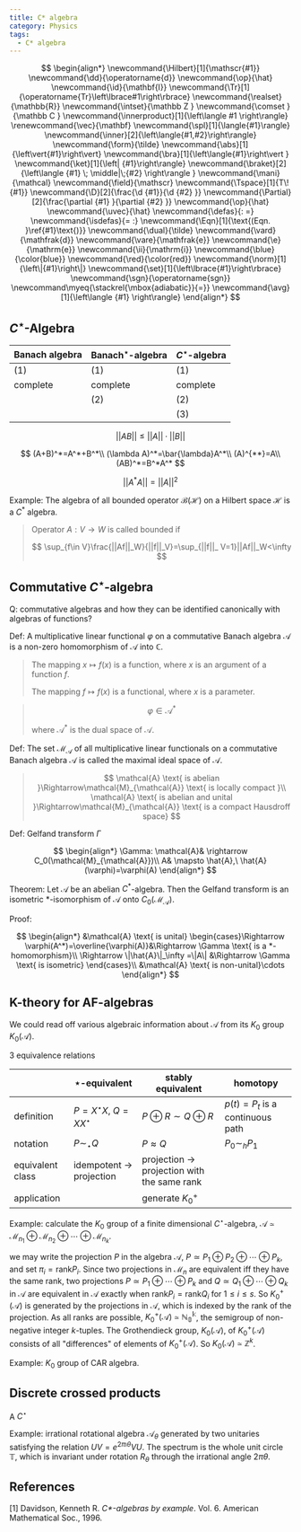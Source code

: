 ```yaml
---
title: C* algebra
category: Physics
tags:
  - C* algebra
---
```


$$
\begin{align*}
\newcommand{\Hilbert}[1]{\mathscr{#1}}
\newcommand{\dd}{\operatorname{d}}
\newcommand{\op}{\hat}
\newcommand{\id}{\mathbf{I}}
\newcommand{\Tr}[1]{\operatorname{Tr}\left\lbrace#1\right\rbrace}
\newcommand{\realset}{\mathbb{R}}
\newcommand{\intset}{\mathbb Z }
\newcommand{\comset }{\mathbb C }
\newcommand{\innerproduct}[1]{\left\langle #1 \right\rangle}
\renewcommand{\vec}{\mathbf}
\newcommand{\spl}[1]{\langle{#1}\rangle}
\newcommand{\inner}[2]{\left\langle{#1,#2}\right\rangle}
\newcommand{\form}{\tilde}
\newcommand{\abs}[1]{\left\vert{#1}\right\vert}
\newcommand{\bra}[1]{\left\langle{#1}\right\vert }
\newcommand{\ket}[1]{\left| {#1}\right\rangle}
\newcommand{\braket}[2]{\left\langle {#1} \; \middle|\;{#2} \right\rangle }
\newcommand{\mani}{\mathcal}
\newcommand{\field}{\mathscr}
\newcommand{\Tspace}[1]{T\! {#1}}
\newcommand{\D}[2]{\frac{\d {#1}}{\d {#2} }}
\newcommand{\Partial}[2]{\frac{\partial {#1} }{\partial {#2} }}
\newcommand{\op}{\hat}
\newcommand{\uvec}{\hat}
\newcommand{\defas}{: =}
\newcommand{\isdefas}{= :}
\newcommand{\Eqn}[1]{\text{(Eqn. }\ref{#1}\text{)}}
\newcommand{\dual}{\tilde}
\newcommand{\vard}{\mathfrak{d}}
\newcommand{\vare}{\mathfrak{e}}
\newcommand{\e}{\mathrm{e}}
\newcommand{\ii}{\mathrm{i}}
\newcommand{\blue}{\color{blue}}
\newcommand{\red}{\color{red}}
\newcommand{\norm}[1]{\left\|{#1}\right\|}
\newcommand{\set}[1]{\left\lbrace{#1}\right\rbrace}
\newcommand{\sgn}{\operatorname{sgn}}
\newcommand\myeq{\stackrel{\mbox{adiabatic}}{=}}
\newcommand{\avg}[1]{\left\langle {#1} \right\rangle}
\end{align*}
$$


## $C^\star$-Algebra

| Banach algebra | Banach$^\star$-algebra | $C^\star$-algebra |
| -------------- | ---------------------- | ----------------- |
| (1)            | (1)                    | (1)               |
| complete       | complete               | complete          |
|                | (2)                    | (2)               |
|                |                        | (3)               |


$$
||AB||\le||A||\cdot||B||
$$


$$
(A+B)^*=A^*+B^*\\
(\lambda A)^*=\bar{\lambda}A^*\\
(A)^{**}=A\\
(AB)^*=B^*A^*
$$



$$
||A^*A||=||A||^2
$$

Example: The algebra of all bounded operator $\mathcal{B}(\mathcal{H})$ on a Hilbert space $\mathcal{H}$ is a $C^*$ algebra.

>Operator $A: V\rightarrow W$ is called bounded if
>
>$$
>\sup_{f\in V}\frac{||Af||_W}{||f||_V}=\sup_{||f||_ V=1}||Af||_W<\infty
>$$

## Commutative $C^\star$-algebra

Q: commutative algebras and how they can be identified canonically with algebras of functions?

Def: A multiplicative linear functional $\varphi$ on a commutative Banach algebra $\mathcal{A}$ is a non-zero homomorphism of $\mathcal{A}$ into $\mathbb{C}$.

>The mapping $x\mapsto f(x)$ is a function, where $x$ is an argument of a function $f$.
>
>The mapping $f\mapsto f(x)$ is a functional, where $x$ is a parameter.

>$$
>\varphi\in \mathcal{A}^*
>$$
>
>where $\mathcal{A}^*$ is the dual space of $\mathcal{A}$.

Def: The set $\mathcal{M}_{\mathcal{A}}$ of all multiplicative linear functionals on a commutative Banach algebra $\mathcal{A}$ is called the maximal ideal space of $\mathcal{A}$.

>$$
>\mathcal{A} \text{ is abelian }\Rightarrow\mathcal{M}_{\mathcal{A}} \text{ is locally compact }\\
>\mathcal{A} \text{ is abelian and unital }\Rightarrow\mathcal{M}_{\mathcal{A}} \text{ is a compact Hausdroff space}
>$$

Def: Gelfand transform $\Gamma$

$$
\begin{align*}
\Gamma: \mathcal{A}& \rightarrow C_0(\mathcal{M}_{\mathcal{A}})\\
A& \mapsto \hat{A},\ \hat{A}(\varphi)=\varphi(A)
\end{align*}
$$

Theorem: Let $\mathcal{A}$ be an abelian $C^*$-algebra. Then the Gelfand transform is an isometric *-isomorphism of $\mathcal{A}$ onto $C_0(\mathcal{M}_\mathcal{A})$.

Proof: 

$$
\begin{align*}
&\mathcal{A} \text{ is unital} \begin{cases}\Rightarrow \varphi(A^*)=\overline{\varphi(A)}&\Rightarrow \Gamma \text{ is a *-homomorphism}\\
\Rightarrow \|\hat{A}\|_\infty =\|A\| &\Rightarrow \Gamma \text{ is isometric}
\end{cases}\\
&\mathcal{A} \text{ is non-unital}\cdots
\end{align*}
$$


## K-theory for AF-algebras

We could read off various algebraic information about $\mathcal{A}$ from its $K_0$ group $K_0(\mathcal{A})$.

3 equivalence relations

|                   | $\star$-equivalent                  | stably equivalent                                      | homotopy                        |
| ----------------- | ----------------------------------- | ------------------------------------------------------ | ------------------------------- |
| definition        | $P=X^\star X,\ Q=XX^\star$          | $P\oplus R\sim Q\oplus R$                              | $p(t)=P_t$ is a continuous path |
| notation          | $P\sim_\star Q$                     | $P\approx Q$                                           | $P_0\sim_h P_1$                 |
| equivalent  class | idempotent $\rightarrow$ projection | projection $\rightarrow$ projection with the same rank |                                 |
| application       |                                     | generate $K^+ _ 0$                                       |                                 |

Example: calculate the $K_0$ group of a finite dimensional $C^\star$-algebra, $\mathcal{A}\simeq \mathcal{M}_ {n _ 1} \oplus \mathcal{M}_ {n _ 2}\oplus \cdots\oplus \mathcal{M}_ {n _ k}$. 

we may write the projection $P$ in the algebra $\mathcal{A}$, $P\simeq P _ 1\oplus P _ 2\oplus\cdots\oplus P _ k$, and set $\pi _ i=\text{rank} P _ i$. Since two projections in $\mathcal{M} _ n$ are equivalent iff they have the same rank, two projections $P\simeq P _ 1\oplus\cdots\oplus P _ k$ and $Q\simeq Q _ 1\oplus\cdots\oplus Q _ k$ in $\mathcal{A}$ are equivalent in $\mathcal{A}$ exactly when $\text{rank}P _ i=\text{rank}Q _ i$ for $1\le i\le s$. So $K ^ +  _  0(\mathcal{A})$ is generated by the projections in $\mathcal{A}$, which is indexed by the rank of the projection. As all ranks are possible, $K^+  _  0(\mathcal{A})\simeq\mathbb{\mathbb{N}^k _ 0}$, the semigroup of non-negative integer $k$-tuples. The Grothendieck group, $K _ 0(\mathcal{A})$, of $K^+  _  0(\mathcal{A})$ consists of all "differences" of elements of $K^+  _  0(\mathcal{A})$. So $K _ 0(\mathcal{A})\simeq \mathbb{Z}^k$.

Example: $K _ 0$ group of CAR algebra.

## Discrete crossed products

A $C^\star$

Example: irrational rotational algebra $\mathcal{A} _ \theta$ generated by two unitaries satisfying the relation $UV=e^{2\pi\imath\theta}VU$. The spectrum is the whole unit circle $\mathbb{T}$, which is invariant under rotation $R _ \theta$ through the irrational angle $2\pi \theta$. 



## References

[1] Davidson, Kenneth R. *C\*-algebras by example*. Vol. 6. American Mathematical Soc., 1996.